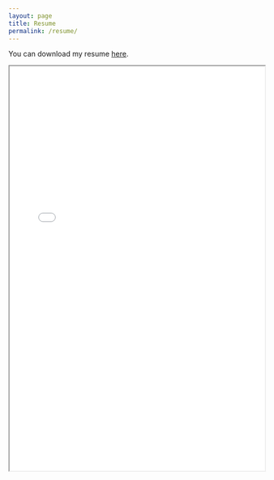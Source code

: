 ```yaml
---
layout: page
title: Resume
permalink: /resume/
---
```


You can download my resume [here](./Bhanuchandra_Resume.pdf).

<iframe src="./Bhanuchandra_Resume.pdf" width="100%" height="800px">
    This browser does not support PDFs. Please download the PDF to view it: <a href="./Bhanuchandra_Resume.pdf">Download PDF</a>.
</iframe>
